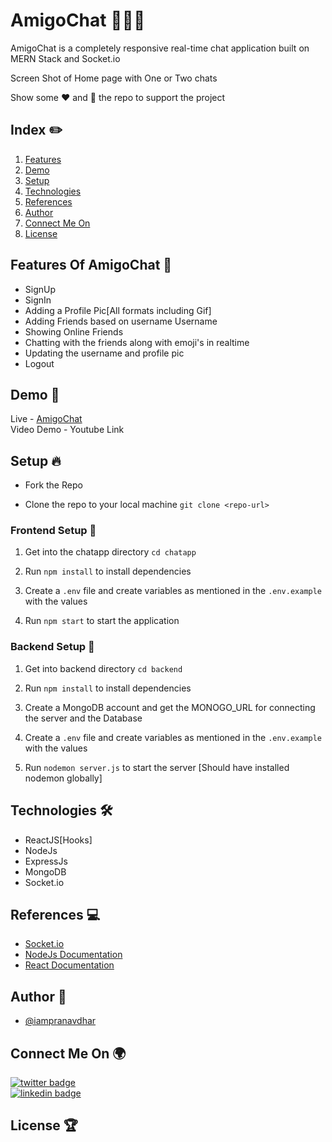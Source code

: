 # AmigoChat 👨🏻‍💻 

AmigoChat is a completely responsive real-time chat application built on MERN Stack and Socket.io

Screen Shot of Home page with One or Two chats

Show some ❤️ and 🌟 the repo to support the project

## Index ✏️

1. [Features](#features-of-amigoChat-🚀)
2. [Demo](#demo-🤩)
3. [Setup](#setup-🔥)
4. [Technologies](#technologies-🛠)
5. [References](#references-💻)
6. [Author](#author-📝)
7. [Connect Me On](#connect-me-on-🌍)
8. [License](#license-🏆)

## Features Of AmigoChat 🚀

- SignUp
- SignIn
- Adding a Profile Pic[All formats including Gif]
- Adding Friends based on username Username
- Showing Online Friends
- Chatting with the friends along with emoji's in realtime 
- Updating the username and profile pic
- Logout

## Demo 🤩

Live - [AmigoChat](https://naughty-dubinsky-9a9ca1.netlify.app/) <br/>
Video Demo - Youtube Link

## Setup 🔥

- Fork the Repo

- Clone the repo to your local machine 
`git clone <repo-url>`

### Frontend Setup 🍧

1. Get into the chatapp directory
    `cd chatapp`

2. Run `npm install` to install dependencies

3. Create a `.env` file and create variables as mentioned in the `.env.example` with the values

4. Run `npm start` to start the application

### Backend Setup 🍿

1. Get into backend directory `cd backend`

2. Run `npm install` to install dependencies

3. Create a MongoDB account and get the MONOGO_URL for connecting the server and the Database

4. Create a `.env` file and create variables as mentioned in the `.env.example` with the values

5. Run `nodemon server.js` to start the server [Should have installed nodemon globally]

## Technologies 🛠

- ReactJS[Hooks]
- NodeJs
- ExpressJs
- MongoDB
- Socket.io

## References 💻

- [Socket.io](https://socket.io/)
- [NodeJs Documentation](https://nodejs.org/en/docs/)
- [React Documentation](https://reactjs.org/docs/getting-started.html)

## Author 📝

- [@iampranavdhar](https://www.github.com/iampranavdhar)

## Connect Me On 🌍 

[![twitter badge](https://img.shields.io/badge/twitter-Pranavdhar-0077b5?style=social&logo=twitter)](https://twitter.com/Pranavdhar8)<br/>
[![linkedin badge](https://img.shields.io/badge/linkedin-Pranavdhar-0077b5?style=social&logo=linkedin)](https://in.linkedin.com/in/sai-pranavdhar-reddy-nalamalapu-038104206)

## License 🏆
